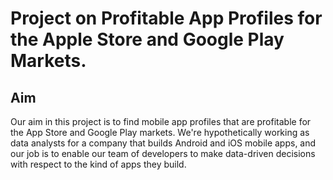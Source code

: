 # Project on Profitable App Profiles for the Apple Store and Google Play Markets.
## Aim
Our aim in this project is to find mobile app profiles that are profitable for the App Store and Google Play markets. We're hypothetically working as data analysts for a company that builds Android and iOS mobile apps, and our job is to enable our team of developers to make data-driven decisions with respect to the kind of apps they build.
